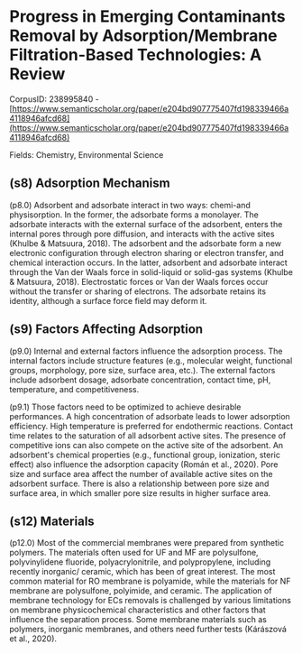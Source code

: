 # Progress in Emerging Contaminants Removal by Adsorption/Membrane Filtration-Based Technologies: A Review

CorpusID: 238995840 - [https://www.semanticscholar.org/paper/e204bd907775407fd198339466a4118946afcd68](https://www.semanticscholar.org/paper/e204bd907775407fd198339466a4118946afcd68)

Fields: Chemistry, Environmental Science

## (s8) Adsorption Mechanism
(p8.0) Adsorbent and adsorbate interact in two ways: chemi-and physisorption. In the former, the adsorbate forms a monolayer. The adsorbate interacts with the external surface of the adsorbent, enters the internal pores through pore diffusion, and interacts with the active sites (Khulbe & Matsuura, 2018). The adsorbent and the adsorbate form a new electronic configuration through electron sharing or electron transfer, and chemical interaction occurs. In the latter, adsorbent and adsorbate interact through the Van der Waals force in solid-liquid or solid-gas systems (Khulbe & Matsuura, 2018). Electrostatic forces or Van der Waals forces occur without the transfer or sharing of electrons. The adsorbate retains its identity, although a surface force field may deform it.
## (s9) Factors Affecting Adsorption
(p9.0) Internal and external factors influence the adsorption process. The internal factors include structure features (e.g., molecular weight, functional groups, morphology, pore size, surface area, etc.). The external factors include adsorbent dosage, adsorbate concentration, contact time, pH, temperature, and competitiveness.

(p9.1) Those factors need to be optimized to achieve desirable performances. A high concentration of adsorbate leads to lower adsorption efficiency. High temperature is preferred for endothermic reactions. Contact time relates to the saturation of all adsorbent active sites. The presence of competitive ions can also compete on the active site of the adsorbent. An adsorbent's chemical properties (e.g., functional group, ionization, steric effect) also influence the adsorption capacity (Román et al., 2020). Pore size and surface area affect the number of available active sites on the adsorbent surface. There is also a relationship between pore size and surface area, in which smaller pore size results in higher surface area.
## (s12) Materials
(p12.0) Most of the commercial membranes were prepared from synthetic polymers. The materials often used for UF and MF are polysulfone, polyvinylidene fluoride, polyacrylonitrile, and polypropylene, including recently inorganic/ ceramic, which has been of great interest. The most common material for RO membrane is polyamide, while the materials for NF membrane are polysulfone, polyimide, and ceramic. The application of membrane technology for ECs removals is challenged by various limitations on membrane physicochemical characteristics and other factors that influence the separation process. Some membrane materials such as polymers, inorganic membranes, and others need further tests (Kárászová et al., 2020).
